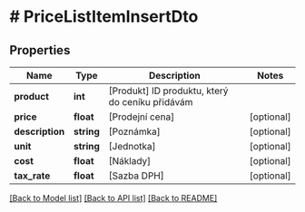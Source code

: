 # # PriceListItemInsertDto

## Properties

Name | Type | Description | Notes
------------ | ------------- | ------------- | -------------
**product** | **int** | [Produkt] ID produktu, který do ceníku přidávám |
**price** | **float** | [Prodejní cena] | [optional]
**description** | **string** | [Poznámka] | [optional]
**unit** | **string** | [Jednotka] | [optional]
**cost** | **float** | [Náklady] | [optional]
**tax_rate** | **float** | [Sazba DPH] | [optional]

[[Back to Model list]](../../README.md#models) [[Back to API list]](../../README.md#endpoints) [[Back to README]](../../README.md)
